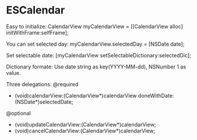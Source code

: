 # ESCalendar

Easy to initialize:
CalendarView myCalendarView = [[CalendarView alloc] initWithFrame:selfFrame];
 
You can set selected day:
myCalendarView.selectedDay = [NSDate date];

Set selectable date:
[myCalendarView setSelectableDictionary:selectedDic];

Dictionary formate:
Use date string as key(YYYY-MM-dd), NSNumber 1 as value.

Three delegations:
@required
- (void)calendarView:(CalendarView*)calendarView doneWithDate:(NSDate*)selectedDate;

@optional
- (void)updateCalendarView:(CalendarView*)calendarView;
- (void)cancelCalendarView:(CalendarView*)calendarView;
